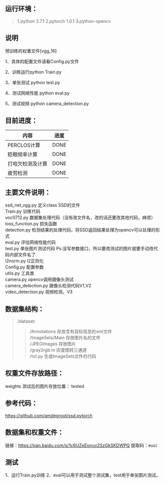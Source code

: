 ## 运行环境：
>1.python 3.7.1
>2.pytorch 1.0.1
>3.python-opencv

## 说明
预训练的权重文件[vgg_16]

1、具体的配置文件请看Config.py文件

2、训练运行python Train.py

3、单张测试 python test.py

4、测试网络性能 python eval.py

5、测试视频 python camera_detection.py

## 目前进度：
|内容|进度|
|---|---|
|PERCLOS计算|			DONE|
|眨眼频率计算		|	DONE|
|打哈欠检测及计算	|	DONE|
|疲劳检测				|DONE|


## 主要文件说明：
ssd_net_vgg.py			定义class SSD的文件  
Train.py 				训练代码  
voc0712.py				数据集处理代码（没有改文件名，改的话还要改其他代码，麻烦）  
loss_function.py		损失函数  
detection.py			检测结果的处理代码，将SSD返回结果处理为opencv可以处理的形式  
eval.py					评估网络性能代码  
test.py					单张图片测试代码   Ps:没写参数接口，所以要改测试的图片就要手动改代码内部文件名了  
l2norm.py				l2正则化  
Config.py				配置参数  
utils.py				工具类  
camera.py				opencv调用摄像头测试  
camera_detection.py		摄像头检测代码V1,V2  
video_detection.py		视频检测，V3  

## 数据集结构：
>/dataset:
>>/Annotations 存放含有目标信息的xml文件  
>>/ImageSets/Main		存放图片名的文件  
>>/JPEGImages			存放图片  
>>/gray2rgb.m			灰度图转三通道  
>>/txt.py				生成ImageSets文件的代码  

## 权重文件存放路径：
weights
测试后的图片存放位置：
tested

## 参考代码：
https://github.com/amdegroot/ssd.pytorch

## 数据集和权重文件：
链接：https://pan.baidu.com/s/1c6UZeEioruy2SzGkSKDWPQ
提取码：euci

## 测试
1、运行Train.py训练
2、eval可以用于测试整个测试集，test用于单张图片测试。
